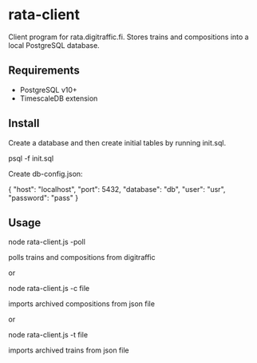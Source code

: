 # rata-client
Client program for rata.digitraffic.fi. Stores trains and compositions into a local PostgreSQL database.

## Requirements

- PostgreSQL v10+
- TimescaleDB extension

## Install

Create a database and then create initial tables by running init.sql.

psql <db> -f init.sql

Create db-config.json:

{
  "host": "localhost",
  "port": 5432,
  "database": "db",
  "user": "usr",
  "password": "pass"
}

## Usage

node rata-client.js -poll

polls trains and compositions from digitraffic

or

node rata-client.js -c file

imports archived compositions from json file

or

node rata-client.js -t file

imports archived trains from json file
